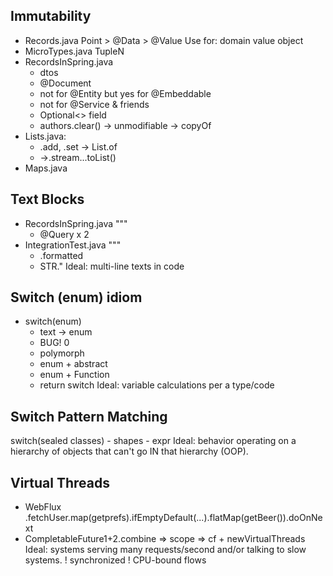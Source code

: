## Immutability
- Records.java
    Point > @Data > @Value
    Use for: domain value object
- MicroTypes.java
    TupleN
- RecordsInSpring.java
    - dtos
    - @Document
    - not for @Entity but yes for @Embeddable
    - not for @Service & friends 
    - Optional<> field
    - authors.clear() -> unmodifiable -> copyOf
- Lists.java: 
  - .add, .set -> List.of
  - ->.stream...toList()
- Maps.java

## Text Blocks
- RecordsInSpring.java """ 
    - @Query x 2
- IntegrationTest.java """   
    - .formatted
    - STR."
    Ideal: multi-line texts in code

## Switch (enum) idiom
- switch(enum)
    - text -> enum
    - BUG! 0
    - polymorph
    - enum + abstract
    - enum + Function
    - return switch
    Ideal: variable calculations per a type/code

## Switch Pattern Matching
switch(sealed classes)
    - shapes
    - expr
    Ideal: behavior operating on a hierarchy of objects that can't go IN that hierarchy (OOP).

## Virtual Threads
- WebFlux .fetchUser.map(getprefs).ifEmptyDefault(...).flatMap(getBeer()).doOnNext
- CompletableFuture1+2.combine => scope => cf + newVirtualThreads
Ideal: systems serving many requests/second and/or talking to slow systems.
! synchronized
! CPU-bound flows
